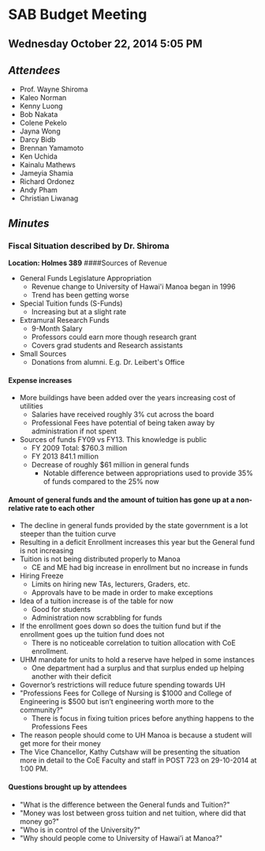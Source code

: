 # SAB Budget Meeting
## Wednesday October 22, 2014 5:05 PM

## *Attendees*
* Prof. Wayne Shiroma
* Kaleo Norman
* Kenny Luong
* Bob Nakata
* Colene Pekelo
* Jayna Wong
* Darcy Bidb
* Brennan Yamamoto
* Ken Uchida
* Kainalu Mathews
* Jameyia Shamia
* Richard Ordonez
* Andy Pham
* Christian Liwanag

## *Minutes*
### Fiscal Situation described by Dr. Shiroma 
**Location: Holmes 389**
####Sources of Revenue 
* General Funds Legislature Appropriation
	- Revenue change to University of Hawai'i Manoa began in 1996
	- Trend has been getting worse 
* Special Tuition funds (S-Funds)
	- Increasing but at a slight rate
* Extramural Research Funds
	- 9-Month Salary
	- Professors could earn more though research grant
	- Covers grad students and Research assistants
* Small Sources
	- Donations from alumni. E.g. Dr. Leibert's Office
#### Expense increases
* More buildings have been added over the years increasing cost of utilities 
  - Salaries have received roughly 3% cut across the board
  - Professional Fees have potential of being taken away by administration if not spent
* Sources of funds FY09 vs FY13. This knowledge is public
  - FY 2009 Total: $760.3 million
  - FY 2013 841.1 million
  - Decrease of roughly $61 million in general funds
  	- Notable difference between appropriations used to provide 35% of funds compared to the 25% now

#### Amount of general funds and the amount of tuition has gone up at a non-relative rate to each other
* The decline in general funds provided by the state government is a lot steeper than the tuition curve
* Resulting  in a deficit Enrollment increases this year but the General fund is not increasing
* Tuition is not being distributed properly to Manoa
  - CE and ME had big increase in enrollment but no increase in funds
* Hiring Freeze 
  - Limits on hiring new TAs, lecturers, Graders, etc.
  - Approvals have to be made in order to make exceptions  
* Idea of a tuition increase is of the table for now
  - Good for students
  - Administration now scrabbling for funds
* If the enrollment goes down so does the tuition fund but if the enrollment goes up the tuition fund does not
  - There is no noticeable correlation to tuition allocation with CoE enrollment.
* UHM mandate for units to hold a reserve have helped in some instances
  - One department had a surplus and that surplus ended up helping another with their deficit
* Governor’s restrictions will reduce future spending towards UH
* "Professions Fees for College of Nursing is $1000 and College of Engineering is $500 but isn’t engineering worth more to the community?"
  - There is  focus in fixing tuition prices before anything happens to the Professions Fees 
* The reason people should come to UH Manoa is because a student will get more for their money
* The Vice Chancellor, Kathy Cutshaw will be presenting the situation more in detail to the CoE Faculty and staff in POST 723 on 29-10-2014 at 1:00 PM.

#### Questions brought up by attendees
* "What is the difference between the General funds and Tuition?"
* "Money was lost between gross tuition and net tuition, where did that money go?"
* "Who is in control of the University?"
* "Why should people come to University of Hawai’i at Manoa?"



